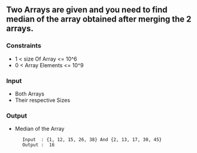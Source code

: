 ## Two Arrays are given and you need to find median of the array obtained after merging the 2 arrays.

### Constraints
-  1 < size Of Array <= 10^6
-  0 < Array Elements <= 10^9

### Input
- Both Arrays
- Their respective Sizes

### Output
- Median of the Array

```
      Input  : {1, 12, 15, 26, 38} And {2, 13, 17, 30, 45}
      Output :  16
```
